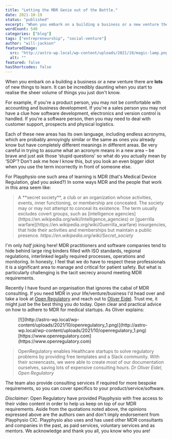 ```yaml
---
title: "Letting the MDR Genie out of the Bottle."
date: 2021-10-19
status: "published"
excerpt: "When you embark on a building a business or a new venture there are lots of new things to learn. It can be incredibly daunting when you start to realise the sheer volume of things you just don&#8217;t know. For example, if you&#8217;re a product person, you may not be comfortable with accounting and business [&hellip;]"
wordCount: 540
categories: ["blog"]
tags: ["entrepreneurship", "social-venture"]
author: "will-jackson"
featuredImage:
  src: "http://astro-wp.local/wp-content/uploads/2021/10/magic-lamp.png"
  alt: ""
featured: false
hasShortcodes: false
---
```


When you embark on a building a business or a new venture there are **lots** of new things to learn. It can be incredibly daunting when you start to realise the sheer volume of things you just don't know.

For example, if you're a product person, you may not be comfortable with accounting and business development. If you're a sales person you may not have a clue how software development, electronics and version control is handled. If you're a software person, then you may need to deal with customer support, prospects and physical logistics.

Each of these new areas has its own language, including endless acronyms, which are probably annoyingly similar or the same as ones you already know but have completely different meanings in different areas. Be very careful in trying to assume what an acronym means in a new area – be brave and just ask those &#8216;stupid questions' so what do you actually mean by &#8216;SOP'? Don't ask me how I know this, but you look an even bigger idiot when you use the term incorrectly in front of someone else.

For Playphysio one such area of learning is MDR (that's Medical Device Regulation, glad you asked?) In some ways MDR and the people that work in this area seem like:

<blockquote >
A **secret society**, a club or an organization whose activities, events, inner functioning, or membership are concealed. The society may or may not attempt to conceal its existence. The term usually excludes covert groups, such as [intelligence agencies](https://en.wikipedia.org/wiki/Intelligence_agencies) or [guerrilla warfare](https://en.wikipedia.org/wiki/Guerrilla_warfare) insurgencies, that hide their activities and memberships but maintain a public presence.
<cite>https://en.wikipedia.org/wiki/Secret_society</cite></blockquote>

I'm only *half* joking here! MDR practitioners and software companies tend to hide behind large ring binders filled with ISO standards, regional regulations, interlinked legally required processes, operations and monitoring. In honesty, I feel that we do have to respect these professionals it is a significant area to manage and critical for patient safety. But what is particularly challenging is the tacit secrecy around meeting MDR requirements.

Recently I have found an organisation that ignores the cabal of MDR consulting. If you need MDR in your life/venture/business I'd head over and take a look at [Open Regulatory](https://www.openregulatory.com/) and reach out to [Oliver Eidel](https://www.openregulatory.com/about/). Trust me, it might just be the best thing you do today. Open clear and practical advice on how to adhere to MDR for medical  startups. As Oliver explains:

<div ><figure >[![](http://astro-wp.local/wp-content/uploads/2021/10/openregulatory_1.png)](http://astro-wp.local/wp-content/uploads/2021/10/openregulatory_1.png)<figcaption>[https://www.openregulatory.com](https://www.openregulatory.com)</figcaption></figure></div>

<blockquote >
OpenRegulatory enables Healthcare startups to solve regulatory problems by providing free templates and a Slack community. With their screencasts, we were able to create most of our documentation ourselves, saving lots of expensive consulting hours.
<cite>Dr Oliver Eidel, Open Regulatory</cite></blockquote>

The team also provide consulting services if required for more bespoke requirements, so you can cover specifics to your product/service/software.

*Disclaimer*: Open Regulatory have provided Playphysio with free access to their video content in order to help us keep on top of our MDR requirements. Aside from the quotations noted above, the opinions expressed above are the authors own and don't imply endorsement from Playphysio CIC. Playphysio also uses and has used other MDR consultants and companies in the past, as paid services, voluntary services and as mentors. We acknowledge and thank you all, you know who you are!
